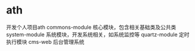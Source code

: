 # ath
开发个人项目ath
commons-module
核心模块，包含相关基础类及公共类
system-module
系统模块，开发系统相关，如系统监控等
quartz-module
定时执行模块
cms-web
后台管理系统